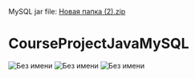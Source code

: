 MySQL jar file: [Новая папка (2).zip](https://github.com/Operans/CourseProjectJavaMySQL/files/10043909/2.zip)
# CourseProjectJavaMySQL
![Без имени](https://user-images.githubusercontent.com/97016997/203571333-cdad427e-ce9e-412e-b31c-1aa6d3bf6b4f.png)
![Без имени](https://user-images.githubusercontent.com/97016997/203336734-1fcdf3c8-6585-405f-bd59-a0ede1f23f67.png)
![Без имени](https://user-images.githubusercontent.com/97016997/203252401-cc3a1f85-8c78-41f2-a08b-210876a5bd67.png)
